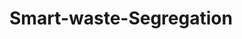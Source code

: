 # Smart-waste-Segregation
<HTML >
<STYLE = "background:#EEEDEA;">
  <hr>
  <H1>A System to recognize and separate waste types</H1>
  <br>
  Developed in cooperation with :- <br> <a href=https://github.com/Exploretech-ankita> Ankita Pramanik</a>  ,<br> Aniket Maity ,<br> Debajyoti Roy ,<br> <a           href=https://github.com/psroy007>Purab Singha Roy </a> , <br> Prof. Arnab Chakraborty.
  <br>
  
  Special Thanks to - Dr. Tanushree Chatarjee & Dr Sanjib Roy

  <hr>
  <hr>
  all necessary files and components are not uploaded due to confidentiality and Ongoing Upgradation
</STYLE>
</HTML>
